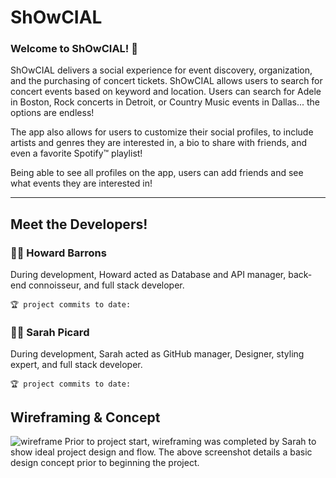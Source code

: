 # ShOwCIAL
### Welcome to ShOwCIAL! 🎹
ShOwCIAL delivers a social experience for event discovery, organization, and the purchasing of concert tickets. ShOwCIAL allows users to search for concert events based on keyword and location. Users can search for Adele in Boston, Rock concerts in Detroit, or Country Music events in Dallas... the options are endless!

The app also allows for users to customize their social profiles, to include artists and genres they are interested in, a bio to share with friends, and even a favorite Spotify™ playlist!

Being able to see all profiles on the app, users can add friends and see what events they are interested in!

---
## Meet the Developers! 

### 🧑‍💻 Howard Barrons
During development, Howard acted as Database and API manager, back-end connoisseur, and full stack developer.

    🏆 project commits to date: 

### 👩‍💻 Sarah Picard 
During development, Sarah acted as GitHub manager, Designer, styling expert, and full stack developer.

    🏆 project commits to date:

## Wireframing & Concept 

![wireframe](https://i.imgur.com/SH0tmaV.png)
Prior to project start, wireframing was completed by Sarah to show ideal project design and flow. The above screenshot details a basic design concept prior to beginning the project. 
